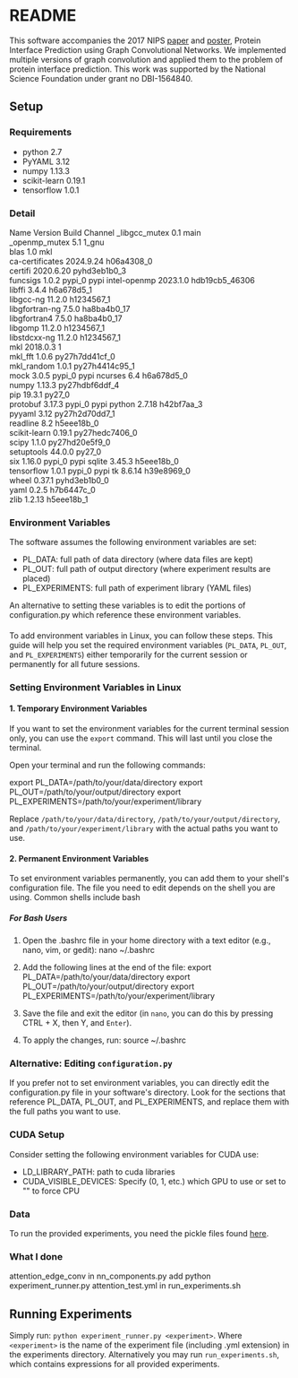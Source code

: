 # README #

This software accompanies the 2017 NIPS [paper](https://papers.nips.cc/paper/7231-protein-interface-prediction-using-graph-convolutional-networks) and [poster](https://zenodo.org/record/1134154), Protein Interface Prediction using Graph Convolutional Networks.
We implemented multiple versions of graph convolution and applied them to the problem of protein interface prediction.
This work was supported by the National Science Foundation under grant no DBI-1564840.

## Setup ##
### Requirements ###

- python 2.7
- PyYAML 3.12
- numpy 1.13.3
- scikit-learn 0.19.1
- tensorflow 1.0.1

### Detail ###
Name                    Version                   Build  Channel
_libgcc_mutex             0.1                        main  
_openmp_mutex             5.1                       1_gnu  
blas                      1.0                         mkl  
ca-certificates           2024.9.24            h06a4308_0  
certifi                   2020.6.20          pyhd3eb1b0_3  
funcsigs                  1.0.2                    pypi_0    pypi
intel-openmp              2023.1.0         hdb19cb5_46306  
libffi                    3.4.4                h6a678d5_1  
libgcc-ng                 11.2.0               h1234567_1  
libgfortran-ng            7.5.0               ha8ba4b0_17  
libgfortran4              7.5.0               ha8ba4b0_17  
libgomp                   11.2.0               h1234567_1  
libstdcxx-ng              11.2.0               h1234567_1  
mkl                       2018.0.3                      1  
mkl_fft                   1.0.6            py27h7dd41cf_0  
mkl_random                1.0.1            py27h4414c95_1  
mock                      3.0.5                    pypi_0    pypi
ncurses                   6.4                  h6a678d5_0  
numpy                     1.13.3           py27hdbf6ddf_4  
pip                       19.3.1                   py27_0  
protobuf                  3.17.3                   pypi_0    pypi
python                    2.7.18               h42bf7aa_3  
pyyaml                    3.12             py27h2d70dd7_1  
readline                  8.2                  h5eee18b_0  
scikit-learn              0.19.1           py27hedc7406_0  
scipy                     1.1.0            py27hd20e5f9_0  
setuptools                44.0.0                   py27_0  
six                       1.16.0                   pypi_0    pypi
sqlite                    3.45.3               h5eee18b_0  
tensorflow                1.0.1                    pypi_0    pypi
tk                        8.6.14               h39e8969_0  
wheel                     0.37.1             pyhd3eb1b0_0  
yaml                      0.2.5                h7b6447c_0  
zlib                      1.2.13               h5eee18b_1  


### Environment Variables ###
The software assumes the following environment variables are set:

- PL_DATA: full path of data directory (where data files are kept)
- PL_OUT: full path of output directory (where experiment results are placed)
- PL_EXPERIMENTS: full path of experiment library (YAML files)

An alternative to setting these variables is to edit the portions of configuration.py which reference these environment variables.
#### ####
To add environment variables in Linux, you can follow these steps. This guide will help you set the required environment variables (`PL_DATA`, `PL_OUT`, and `PL_EXPERIMENTS`) either temporarily for the current session or permanently for all future sessions.

### Setting Environment Variables in Linux

#### 1. Temporary Environment Variables

If you want to set the environment variables for the current terminal session only, you can use the `export` command. This will last until you close the terminal.

Open your terminal and run the following commands:

export PL_DATA=/path/to/your/data/directory
export PL_OUT=/path/to/your/output/directory
export PL_EXPERIMENTS=/path/to/your/experiment/library

Replace `/path/to/your/data/directory`, `/path/to/your/output/directory`, and `/path/to/your/experiment/library` with the actual paths you want to use.

#### 2. Permanent Environment Variables

To set environment variables permanently, you can add them to your shell's configuration file. The file you need to edit depends on the shell you are using. Common shells include bash

##### For Bash Users

1. Open the .bashrc file in your home directory with a text editor (e.g., nano, vim, or gedit):
   nano ~/.bashrc

2. Add the following lines at the end of the file:
   export PL_DATA=/path/to/your/data/directory
   export PL_OUT=/path/to/your/output/directory
   export PL_EXPERIMENTS=/path/to/your/experiment/library

3. Save the file and exit the editor (in `nano`, you can do this by pressing CTRL + X, then Y, and `Enter`).

4. To apply the changes, run:
   source ~/.bashrc
   
### Alternative: Editing `configuration.py`

If you prefer not to set environment variables, you can directly edit the configuration.py file in your software's directory. Look for the sections that reference PL_DATA, PL_OUT, and PL_EXPERIMENTS, and replace them with the full paths you want to use.


### CUDA Setup ###
Consider setting the following environment variables for CUDA use:

- LD_LIBRARY_PATH: path to cuda libraries
- CUDA_VISIBLE_DEVICES: Specify (0, 1, etc.) which GPU to use or set to "" to force CPU

### Data ###

To run the provided experiments, you need the pickle files found [here](https://zenodo.org/record/1127774#.WkLewGGnGcY).

### What I done ###
attention_edge_conv in nn_components.py
add python experiment_runner.py attention_test.yml in run_experiments.sh

## Running Experiments ##

Simply run:
```python experiment_runner.py <experiment>```.
Where ```<experiment>``` is the name of the experiment file (including .yml extension) in the experiments directory.
Alternatively you may run ```run_experiments.sh```, which contains expressions for all provided experiments.
